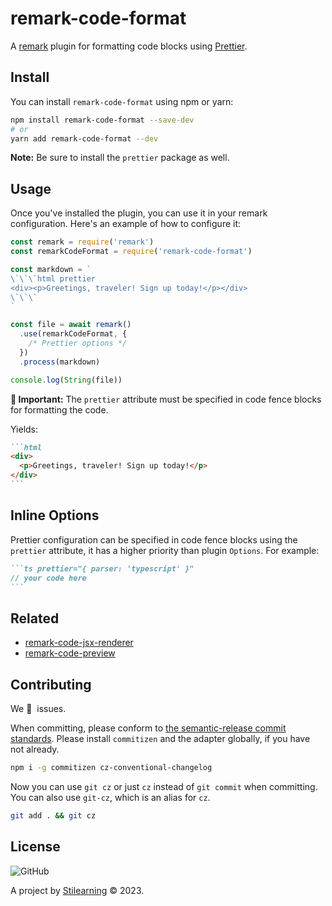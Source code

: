 # remark-code-format

A [remark](https://github.com/remarkjs/remark) plugin for formatting code blocks using [Prettier](https://prettier.io/).

## Install

You can install `remark-code-format` using npm or yarn:

```bash
npm install remark-code-format --save-dev
# or
yarn add remark-code-format --dev
```

**Note:** Be sure to install the `prettier` package as well.

## Usage

Once you've installed the plugin, you can use it in your remark configuration. Here's an example of how to configure it:

```js
const remark = require('remark')
const remarkCodeFormat = require('remark-code-format')

const markdown = `
\`\`\`html prettier
<div><p>Greetings, traveler! Sign up today!</p></div>
\`\`\`
`

const file = await remark()
  .use(remarkCodeFormat, {
    /* Prettier options */
  })
  .process(markdown)

console.log(String(file))
```

**🚨 Important:** The `prettier` attribute must be specified in code fence blocks for formatting the code.

Yields:

````md
```html
<div>
  <p>Greetings, traveler! Sign up today!</p>
</div>
```
````

## Inline Options

Prettier configuration can be specified in code fence blocks using the `prettier` attribute, it has a higher priority than plugin `Options`. For example:

````md
```ts prettier="{ parser: 'typescript' }"
// your code here
```
````

## Related

- [remark-code-jsx-renderer](https://github.com/bent10/remark-plugins/tree/main/packages/code-jsx-renderer)
- [remark-code-preview](https://github.com/bent10/remark-plugins/tree/main/packages/code-preview)

## Contributing

We 💛&nbsp; issues.

When committing, please conform to [the semantic-release commit standards](https://www.conventionalcommits.org/). Please install `commitizen` and the adapter globally, if you have not already.

```bash
npm i -g commitizen cz-conventional-changelog
```

Now you can use `git cz` or just `cz` instead of `git commit` when committing. You can also use `git-cz`, which is an alias for `cz`.

```bash
git add . && git cz
```

## License

![GitHub](https://img.shields.io/github/license/bent10/remark-plugins)

A project by [Stilearning](https://stilearning.com) &copy; 2023.
